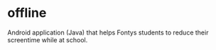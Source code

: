 # offline
Android application (Java) that helps Fontys students to reduce their screentime while at school.
